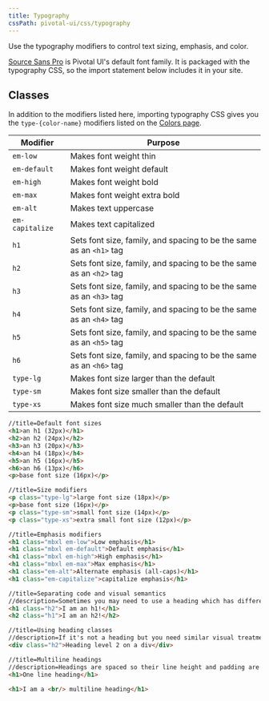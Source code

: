 ```yaml
---
title: Typography
cssPath: pivotal-ui/css/typography
---
```


Use the typography modifiers to control text sizing, emphasis, and color.

[Source Sans Pro](https://fonts.google.com/specimen/Source+Sans+Pro) is Pivotal UI's default font family. It is packaged with the typography CSS, so the import statement below includes it in your site.

## Classes

In addition to the modifiers listed here, importing typography CSS gives you the `type-{color-name}` modifiers listed on the [Colors page](/modifiers/colors).

Modifier | Purpose
---------|--------
`em-low` | Makes font weight thin
`em-default` | Makes font weight default
`em-high` | Makes font weight bold
`em-max` | Makes font weight extra bold
`em-alt` | Makes text uppercase
`em-capitalize` | Makes text capitalized
`h1` | Sets font size, family, and spacing to be the same as an `<h1>` tag
`h2` | Sets font size, family, and spacing to be the same as an `<h2>` tag
`h3` | Sets font size, family, and spacing to be the same as an `<h3>` tag
`h4` | Sets font size, family, and spacing to be the same as an `<h4>` tag
`h5` | Sets font size, family, and spacing to be the same as an `<h5>` tag
`h6` | Sets font size, family, and spacing to be the same as an `<h6>` tag
`type-lg` | Makes font size larger than the default
`type-sm` | Makes font size smaller than the default
`type-xs` | Makes font size much smaller than the default

```html
//title=Default font sizes
<h1>an h1 (32px)</h1>
<h2>an h2 (24px)</h2>
<h3>an h3 (20px)</h3>
<h4>an h4 (18px)</h4>
<h5>an h5 (16px)</h5>
<h6>an h6 (13px)</h6>
<p>base font size (16px)</p>
```

```html
//title=Size modifiers
<p class="type-lg">large font size (18px)</p>
<p>base font size (16px)</p>
<p class="type-sm">small font size (14px)</p>
<p class="type-xs">extra small font size (12px)</p>
```

```html
//title=Emphasis modifiers
<h1 class="mbxl em-low">Low emphasis</h1>
<h1 class="mbxl em-default">Default emphasis</h1>
<h1 class="mbxl em-high">High emphasis</h1>
<h1 class="mbxl em-max">Max emphasis</h1>
<h1 class="em-alt">Alternate emphasis (all-caps)</h1>
<h1 class="em-capitalize">capitalize emphasis</h1>
```

```html
//title=Separating code and visual semantics
//description=Sometimes you may need to use a heading which has different visual and code semantics. You can accomplish this by combining classes with elements (classes take visual precedence over elements in this case).
<h1 class="h2">I am an h1!</h1>
<h2 class="h1">I am an h2!</h2>
```

```html
//title=Using heading classes
//description=If it's not a heading but you need similar visual treatment, you can add just the class to any element. However, use headings when possible since they add semantic value.
<div class="h2">Heading level 2 on a div</div>
```

```html
//title=Multiline headings
//description=Headings are spaced so their line height and padding are consistent on one or many lines.
<h1>One line heading</h1>

<h1>I am a <br/> multiline heading</h1>
```